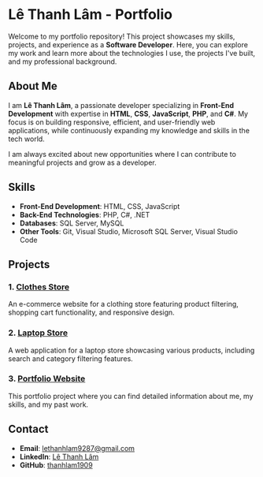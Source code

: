 # Lê Thanh Lâm - Portfolio

Welcome to my portfolio repository! This project showcases my skills, projects, and experience as a **Software Developer**. Here, you can explore my work and learn more about the technologies I use, the projects I've built, and my professional background.

## About Me

I am **Lê Thanh Lâm**, a passionate developer specializing in **Front-End Development** with expertise in **HTML**, **CSS**, **JavaScript**, **PHP**, and **C#**. My focus is on building responsive, efficient, and user-friendly web applications, while continuously expanding my knowledge and skills in the tech world.

I am always excited about new opportunities where I can contribute to meaningful projects and grow as a developer.

## Skills

- **Front-End Development**: HTML, CSS, JavaScript
- **Back-End Technologies**: PHP, C#, .NET
- **Databases**: SQL Server, MySQL
- **Other Tools**: Git, Visual Studio, Microsoft SQL Server, Visual Studio Code

## Projects

### 1. [Clothes Store](https://github.com/thanhlam1909/Clothes---store)
An e-commerce website for a clothing store featuring product filtering, shopping cart functionality, and responsive design.

### 2. [Laptop Store](https://github.com/thanhlam1909/Laptop--store)
A web application for a laptop store showcasing various products, including search and category filtering features.

### 3. [Portfolio Website](https://github.com/thanhlam1909/Le_Thanh_Lam)
This portfolio project where you can find detailed information about me, my skills, and my past work.

## Contact

- **Email**: [lethanhlam9287@gmail.com](mailto:lethanhlam9287@gmail.com)
- **LinkedIn**: [Lê Thanh Lâm](https://www.linkedin.com/in/l%C3%A2m-l%C3%AA-thanh-4aa5032a3/)
- **GitHub**: [thanhlam1909](https://github.com/thanhlam1909)